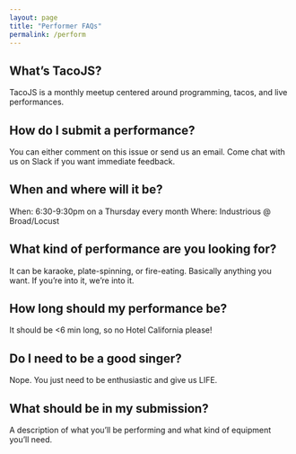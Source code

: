 ```yaml
---
layout: page
title: "Performer FAQs"
permalink: /perform
---
```


## What’s TacoJS?
TacoJS is a monthly meetup centered around programming, tacos, and live performances.

## How do I submit a performance?
You can either comment on this issue or send us an email. Come chat with us on Slack if you want immediate feedback.

## When and where will it be?
When: 6:30-9:30pm on a Thursday every month
Where: Industrious @ Broad/Locust

## What kind of performance are you looking for?
It can be karaoke, plate-spinning, or fire-eating. Basically anything you want. If you’re into it, we’re into it.

## How long should my performance be?
It should be <6 min long, so no Hotel California please!

## Do I need to be a good singer?
Nope. You just need to be enthusiastic and give us LIFE.

## What should be in my submission?
A description of what you’ll be performing and what kind of equipment you’ll need.
